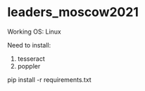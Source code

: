# leaders_moscow2021

Working OS: Linux

Need to install:
1. tesseract
2. poppler

pip install -r requirements.txt
